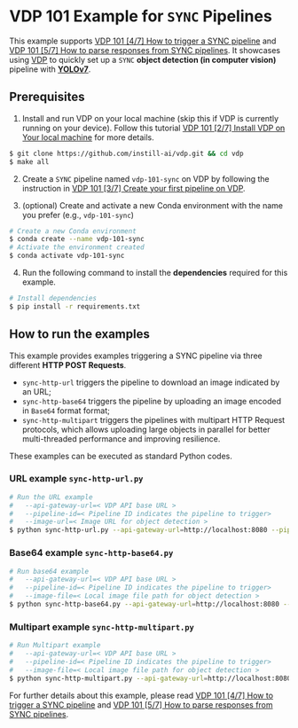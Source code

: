 # VDP 101 Example for `SYNC` Pipelines

This example supports [VDP 101 [4/7] How to trigger a SYNC pipeline](https://www.instill.tech/tutorials/vdp-101-4-how-to-trigger-a-sync-pipeline) and [VDP 101 [5/7] How to parse responses from SYNC pipelines](https://www.instill.tech/tutorials/vdp-101-5-how-to-parse-vdp-responses). It showcases using [VDP](https://github.com/instill-ai/vdp) to quickly set up a `SYNC` **object detection (in computer vision)** pipeline with [**YOLOv7**](https://github.com/WongKinYiu/yolov7).

## Prerequisites

1. Install and run VDP on your local machine (skip this if VDP is currently running on your device). Follow this tutorial [VDP 101 [2/7] Install VDP on Your local machine](https://www.instill.tech/tutorials/vdp-101-2-installation) for more details.

```bash
$ git clone https://github.com/instill-ai/vdp.git && cd vdp
$ make all
```

2. Create a `SYNC` pipeline named `vdp-101-sync` on VDP by following the instruction in [VDP 101 [3/7] Create your first pipeline on VDP](https://www.instill.tech/tutorials/vdp-101-3-create-your-first-pipeline).

3. (optional) Create and activate a new Conda environment with the name you prefer (e.g., `vdp-101-sync`)

```bash
# Create a new Conda environment
$ conda create --name vdp-101-sync
# Activate the environment created
$ conda activate vdp-101-sync
```

4. Run the following command to install the **dependencies** required for this example.
```bash
# Install dependencies
$ pip install -r requirements.txt
```
## How to run the examples

This example provides examples triggering a SYNC pipeline via three different **HTTP POST Requests**.
- `sync-http-url` triggers the pipeline to download an image indicated by an URL;
- `sync-http-base64` triggers the pipeline by uploading an image encoded in `Base64` format format; 
- `sync-http-multipart` triggers the pipelines with multipart HTTP Request protocols, which allows uploading large objects in parallel for better multi-threaded performance and improving resilience. 

These examples can be executed as standard Python codes.

### URL example `sync-http-url.py`

```bash
# Run the URL example
#   --api-gateway-url=< VDP API base URL >
#   --pipeline-id=< Pipeline ID indicates the pipeline to trigger>
#   --image-url=< Image URL for object detection >
$ python sync-http-url.py --api-gateway-url=http://localhost:8080 --pipeline-id=vdp-101-sync --image-url=https://artifacts.instill.tech/imgs/dog.jpg
```

### Base64 example `sync-http-base64.py`

```bash
# Run base64 example
#   --api-gateway-url=< VDP API base URL >
#   --pipeline-id=< Pipeline ID indicates the pipeline to trigger>
#   --image-file=< Local image file path for object detection >
$ python sync-http-base64.py --api-gateway-url=http://localhost:8080 --pipeline-id=vdp-101-sync --image-file=dog.jpg
```

### Multipart example `sync-http-multipart.py`

```bash
# Run Multipart example
#   --api-gateway-url=< VDP API base URL >
#   --pipeline-id=< Pipeline ID indicates the pipeline to trigger>
#   --image-file=< Local image file path for object detection >
$ python sync-http-multipart.py --api-gateway-url=http://localhost:8080 --pipeline-id=vdp-101-sync --image-file=dog.jpg
```

For further details about this example, please read [VDP 101 [4/7] How to trigger a SYNC pipeline](https://www.instill.tech/tutorials/vdp-101-4-how-to-trigger-a-sync-pipeline) and [VDP 101 [5/7] How to parse responses from SYNC pipelines](https://www.instill.tech/tutorials/vdp-101-5-how-to-parse-vdp-responses).